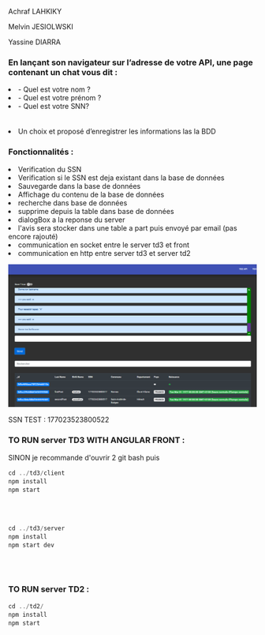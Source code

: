 <p>Achraf LAHKIKY</p>
<p>Melvin JESIOLWSKI</p>
<p>Yassine DIARRA</p>

<h3>En lançant son navigateur sur l’adresse de votre API, une page contenant un chat vous dit : </h3>
<li>- Quel est votre nom ?</li>
<li>- Quel est votre prénom ?</li>
<li>- Quel est votre SNN?</li>
<br></br>
<li>Un choix et proposé d’enregistrer les informations las la BDD</li>


<h3> Fonctionnalités : </h3>

<li> Verification du SSN </li>
<li> Verification si le SSN est deja existant dans la base de données</li>
<li> Sauvegarde dans la base de données </li>
<li> Affichage du contenu de la base de données </li>
<li> recherche dans base de données</li>
<li> supprime depuis la table dans base de données</li>
<li> dialogBox a la reponse du server </li>
<li> l'avis sera stocker dans une table a part puis envoyé par email (pas encore rajouté) </li>
<li> communication en socket entre le server td3 et front </li>
<li> communication  en http  entre server td3 et server td2 </li>

![Alt text](capture.PNG?raw=true "On Start")

<p>SSN TEST : 177023523800522</p>


<h3> TO RUN server TD3 WITH ANGULAR FRONT  : </h3>
<p> SINON je recommande d'ouvrir 2 git bash puis </li>

```javascript
cd ../td3/client   
npm install 
npm start
```

<br></br>

```javascript
cd ../td3/server 
npm install 
npm start dev 
```

<br></br>

<h3> TO RUN server TD2 : </h3>

```javascript
cd ../td2/ 
npm install 
npm start
```






